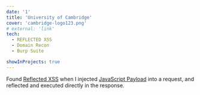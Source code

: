 ```yaml
---
date: '1'
title: 'University of Cambridge'
cover: 'cambridge-logo123.png'
# external: 'link'
tech:
  - REFLECTED XSS
  - Domain Recon
  - Burp Suite

showInProjects: true
---
```


Found [Reflected XSS]( ) when I injected [JavaScript Payload]() into a request, and reflected and executed directly in the response.
